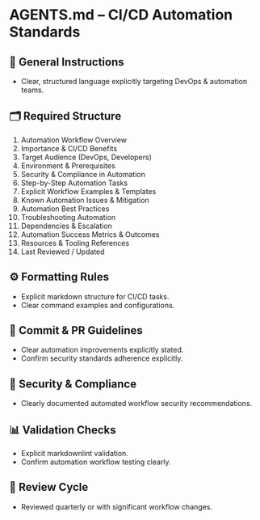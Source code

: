 # AGENTS.md – CI/CD Automation Standards

## 📌 General Instructions
- Clear, structured language explicitly targeting DevOps & automation teams.

## 🗂️ Required Structure
1. Automation Workflow Overview
2. Importance & CI/CD Benefits
3. Target Audience (DevOps, Developers)
4. Environment & Prerequisites
5. Security & Compliance in Automation
6. Step-by-Step Automation Tasks
7. Explicit Workflow Examples & Templates
8. Known Automation Issues & Mitigation
9. Automation Best Practices
10. Troubleshooting Automation
11. Dependencies & Escalation
12. Automation Success Metrics & Outcomes
13. Resources & Tooling References
14. Last Reviewed / Updated

## ⚙️ Formatting Rules
- Explicit markdown structure for CI/CD tasks.
- Clear command examples and configurations.

## 🚩 Commit & PR Guidelines
- Clear automation improvements explicitly stated.
- Confirm security standards adherence explicitly.

## 🔐 Security & Compliance
- Clearly documented automated workflow security recommendations.

## 📊 Validation Checks
- Explicit markdownlint validation.
- Confirm automation workflow testing clearly.

## 🔄 Review Cycle
- Reviewed quarterly or with significant workflow changes.
